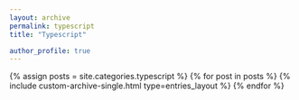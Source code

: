 ```yaml
---
layout: archive
permalink: typescript
title: "Typescript"

author_profile: true
---
```


{% assign posts = site.categories.typescript %}
{% for post in posts %}
  {% include custom-archive-single.html type=entries_layout %}
{% endfor %}